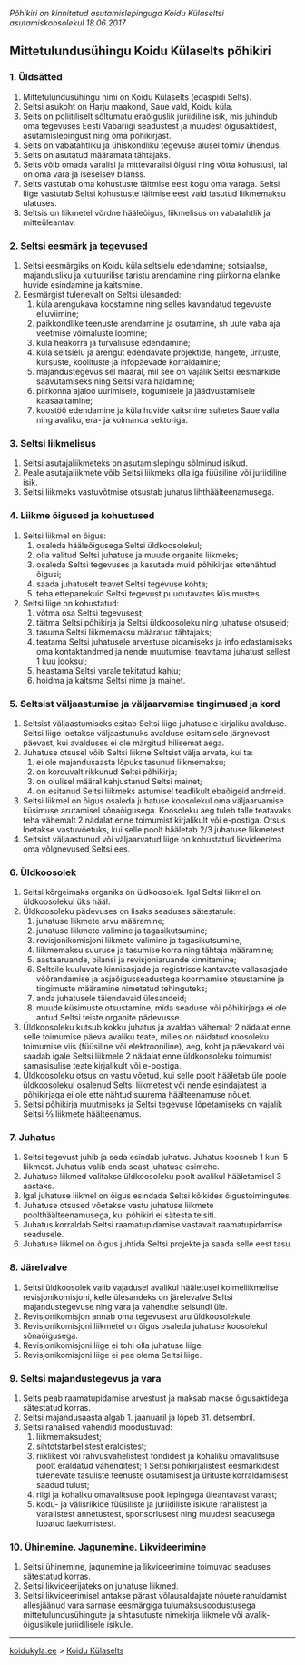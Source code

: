 _Põhikiri on kinnitatud asutamislepinguga Koidu Külaseltsi asutamiskoosolekul 18.06.2017_
   
## Mittetulundusühingu Koidu Külaselts põhikiri

### 1. Üldsätted
1. Mittetulundusühingu nimi on Koidu Külaselts (edaspidi Selts).
1. Seltsi asukoht on Harju maakond, Saue vald, Koidu küla.
1. Selts on poliitiliselt sõltumatu eraõiguslik juriidiline isik, 
mis juhindub oma tegevuses Eesti Vabariigi seadustest ja muudest õigusaktidest, 
asutamislepingust ning oma põhikirjast.
1. Selts on vabatahtliku ja ühiskondliku tegevuse alusel toimiv ühendus.
1. Selts on asutatud määramata tähtajaks.
1. Selts võib omada varalisi ja mittevaralisi õigusi ning võtta kohustusi, 
tal on oma vara ja iseseisev bilanss.
1. Selts vastutab oma kohustuste täitmise eest kogu oma varaga. Seltsi liige vastutab 
Seltsi kohustuste täitmise eest vaid tasutud liikmemaksu ulatuses.
1. Seltsis on liikmetel võrdne hääleõigus, liikmelisus on vabatahtlik ja mitteüleantav.

### 2. Seltsi eesmärk ja tegevused
1. Seltsi eesmärgiks on Koidu küla seltsielu edendamine; sotsiaalse, majandusliku ja 
kultuurilise taristu arendamine ning piirkonna elanike huvide esindamine ja kaitsmine.
1. Eesmärgist tulenevalt on Seltsi ülesanded:
    1. küla arengukava koostamine ning selles kavandatud tegevuste elluviimine;
    1. paikkondlike teenuste arendamine ja osutamine, sh uute vaba aja veetmise võimaluste loomine;
    1. küla heakorra ja turvalisuse edendamine;
    1. küla seltsielu ja arengut edendavate projektide, hangete, ürituste, kursuste, koolituste 
    ja infopäevade korraldamine;
    1. majandustegevus sel määral, mil see on vajalik Seltsi eesmärkide saavutamiseks ning 
    Seltsi vara haldamine;
    1. piirkonna ajaloo uurimisele, kogumisele ja jäädvustamisele kaasaaitamine;
    1. koostöö edendamine ja küla huvide kaitsmine suhetes Saue valla ning avaliku, 
    era- ja kolmanda sektoriga.

### 3. Seltsi liikmelisus
1. Seltsi asutajaliikmeteks on asutamislepingu sõlminud isikud.
1. Peale asutajaliikmete võib Seltsi liikmeks olla iga füüsiline või juriidiline isik.
1. Seltsi liikmeks vastuvõtmise otsustab juhatus lihthäälteenamusega.

### 4. Liikme õigused ja kohustused
1. Seltsi liikmel on õigus:
    1. osaleda hääleõigusega Seltsi üldkoosolekul;
    1. olla valitud Seltsi juhatuse ja muude organite liikmeks;
    1. osaleda Seltsi tegevuses ja kasutada muid põhikirjas ettenähtud õigusi;
    1. saada juhatuselt teavet Seltsi tegevuse kohta;
    1. teha ettepanekuid Seltsi tegevust puudutavates küsimustes.
1. Seltsi liige on kohustatud:
    1. võtma osa Seltsi tegevusest;
    1. täitma Seltsi põhikirja ja Seltsi üldkoosoleku ning juhatuse otsuseid;
    1. tasuma Seltsi liikmemaksu määratud tähtajaks;
    1. teatama Seltsi juhatusele arvestuse pidamiseks ja info edastamiseks oma kontaktandmed ja 
    nende muutumisel teavitama juhatust sellest 1 kuu jooksul;
    1. heastama Seltsi varale tekitatud kahju;
    1. hoidma ja kaitsma Seltsi nime ja mainet.

### 5. Seltsist väljaastumise ja väljaarvamise tingimused ja kord
1. Seltsist väljaastumiseks esitab Seltsi liige juhatusele kirjaliku avalduse. Seltsi liige loetakse 
väljaastunuks avalduse esitamisele järgnevast päevast, kui avalduses ei ole märgitud hilisemat aega.
1. Juhatuse otsusel võib Seltsi liikme Seltsist välja arvata, kui ta:
    1. ei ole majandusaasta lõpuks tasunud liikmemaksu;
    1. on korduvalt rikkunud Seltsi põhikirja;
    1. on olulisel määral kahjustanud Seltsi mainet;
    1. on esitanud Seltsi liikmeks astumisel teadlikult ebaõigeid andmeid.
1. Seltsi liikmel on õigus osaleda juhatuse koosolekul oma väljaarvamise küsimuse arutamisel sõnaõigusega. 
Koosoleku aeg tuleb talle teatavaks teha vähemalt 2 nädalat enne toimumist kirjalikult või e-postiga. 
Otsus loetakse vastuvõetuks, kui selle poolt hääletab 2/3 juhatuse liikmetest.
1. Seltsist väljaastunud või väljaarvatud liige on kohustatud likvideerima oma võlgnevused Seltsi ees.

### 6. Üldkoosolek
1. Seltsi kõrgeimaks organiks on üldkoosolek. Igal Seltsi liikmel on üldkoosolekul üks hääl.
1. Üldkoosoleku pädevuses on lisaks seaduses sätestatule:
    1. juhatuse liikmete arvu määramine;
    1. juhatuse liikmete valimine ja tagasikutsumine;
    1. revisjonikomisjoni liikmete valimine ja tagasikutsumine,
    1. liikmemaksu suuruse ja tasumise korra ning tähtaja määramine;
    1. aastaaruande, bilansi ja revisjoniaruande kinnitamine;
    1. Seltsile kuuluvate kinnisasjade ja registrisse kantavate vallasasjade võõrandamise ja 
    asjaõigusseadustega koormamise otsustamine ja tingimuste määramine nimetatud tehinguteks;
    1. anda juhatusele täiendavaid ülesandeid;
    1. muude küsimuste otsustamine, mida seaduse või põhikirjaga ei ole antud Seltsi teiste organite pädevusse.
1. Üldkoosoleku kutsub kokku juhatus ja avaldab vähemalt 2 nädalat enne selle
toimumise päeva avaliku teate, milles on näidatud koosoleku toimumise viis
(füüsiline või elektrooniline), aeg, koht ja päevakord või saadab igale Seltsi liikmele 2
nädalat enne üldkoosoleku toimumist samasisulise teate kirjalikult või e-postiga.
1. Üldkoosoleku otsus on vastu võetud, kui selle poolt hääletab üle poole üldkoosolekul
osalenud Seltsi liikmetest või nende esindajatest ja põhikirjaga ei ole ette nähtud
suurema häälteenamuse nõuet.
1. Seltsi põhikirja muutmiseks ja Seltsi tegevuse lõpetamiseks on vajalik Seltsi ⅔ liikmete
häälteenamus.

### 7. Juhatus
1. Seltsi tegevust juhib ja seda esindab juhatus. Juhatus koosneb 1 kuni 5 liikmest.
Juhatus valib enda seast juhatuse esimehe.
1. Juhatuse liikmed valitakse üldkoosoleku poolt avalikul hääletamisel 3 aastaks.
1. Igal juhatuse liikmel on õigus esindada Seltsi kõikides õigustoimingutes.
1. Juhatuse otsused võetakse vastu juhatuse liikmete poolthäälteenamusega, kui
põhikiri ei sätesta teisiti.
1. Juhatus korraldab Seltsi raamatupidamise vastavalt raamatupidamise seadusele.
1. Juhatuse liikmel on õigus juhtida Seltsi projekte ja saada selle eest tasu.

### 8. Järelvalve
1. Seltsi üldkoosolek valib vajadusel avalikul hääletusel kolmeliikmelise
revisjonikomisjoni, kelle ülesandeks on järelevalve Seltsi majandustegevuse ning
vara ja vahendite seisundi üle.
1. Revisjonikomisjon annab oma tegevusest aru üldkoosolekule.
1. Revisjonikomisjoni liikmetel on õigus osaleda juhatuse koosolekul sõnaõigusega.
1. Revisjonikomisjoni liige ei tohi olla juhatuse liige.
1. Revisjonikomisjoni liige ei pea olema Seltsi liige.

### 9. Seltsi majandustegevus ja vara
1. Selts peab raamatupidamise arvestust ja maksab makse õigusaktidega sätestatud
korras.
1. Seltsi majandusaasta algab 1. jaanuaril ja lõpeb 31. detsembril.
1. Seltsi rahalised vahendid moodustuvad:
    1. liikmemaksudest;
    1. sihtotstarbelistest eraldistest;
    1. riiklikest või rahvusvahelistest fondidest ja kohaliku omavalitsuse poolt
eraldatud vahenditest;
    1 Seltsi põhikirjalistest eesmärkidest tulenevate tasuliste teenuste osutamisest
ja ürituste korraldamisest saadud tulust;
    1. riigi ja kohaliku omavalitsuse poolt lepinguga üleantavast varast;
    1. kodu- ja välisriikide füüsiliste ja juriidiliste isikute rahalistest ja varalistest
annetustest, sponsorlusest ning muudest seadusega lubatud laekumistest.

### 10. Ühinemine. Jagunemine. Likvideerimine
1. Seltsi ühinemine, jagunemine ja likvideerimine toimuvad seaduses sätestatud
korras.
1. Seltsi likvideerijateks on juhatuse liikmed.
1. Seltsi likvideerimisel antakse pärast võlausaldajate nõuete rahuldamist allesjäänud
vara sarnase eesmärgiga tulumaksusoodustusega mittetulundusühingute ja
sihtasutuste nimekirja liikmele või avalik-õiguslikule juriidilisele isikule.

---
[koidukyla.ee](http://koidukyla.ee/) > [Koidu Külaselts](http://koidukyla.ee/selts/)
